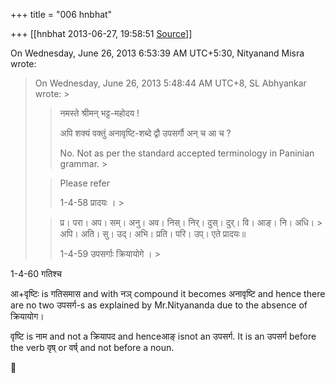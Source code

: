 +++
title = "006 hnbhat"

+++
[[hnbhat	2013-06-27, 19:58:51 [Source](https://groups.google.com/g/samskrita/c/8nObc5Iya_M)]]



  
  
On Wednesday, June 26, 2013 6:53:39 AM UTC+5:30, Nityanand Misra wrote:

>   
>   
> On Wednesday, June 26, 2013 5:48:44 AM UTC+8, SL Abhyankar wrote: >
> > नमस्ते श्रीमन् भट्ट-महोदय !  
> >   
> > अपि शक्यं वक्तुं अनावृष्टि-शब्दे द्वौ उपसर्गौ अन् च आ च ?  
> >   
> > 
> >   
> > 
> > 
> > No. Not as per the standard accepted terminology in Paninian grammar. >
> 
> > 
> >   
> > 
> > 
> > Please refer
> > 
> > 
> > 
> > 1-4-58 प्रादयः । >
> 
> > 
> > प्र। परा। अप। सम्। अनु। अव। निस्। निर्। दुस्। दुर्। वि। आङ्। नि। अधि। > अपि। अति। सु। उद्। अभि। प्रति। परि। उप्। एते प्रादयः॥  
> > 
> > 
> > 1-4-59 उपसर्गाः क्रियायोगे । >
> 
> > 



1-4-60 गतिश्च  

  

आ+वृष्टिः is गतिसमास and with नञ् compound it becomes अनावृष्टि and hence there are no two उपसर्ग-s as explained by Mr.Nityananda due to the absence of क्रियायोग।

वृष्टि is नाम and not a क्रियापद and henceआङ् isnot an उपसर्ग. It is an उपसर्ग before the verb वृष् or वर्ष् and not before a noun.




